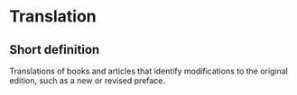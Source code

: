# Translation
## Short definition
Translations of books and articles that identify modifications to the original edition, such as a new or revised preface.
